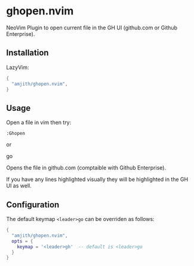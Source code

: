 # ghopen.nvim
 
NeoVim Plugin to open current file in the GH UI (github.com or Github Enterprise).

## Installation

LazyVim:

```lua
{
  "amjith/ghopen.nvim",
}
```

## Usage

Open a file in vim then try:

```
:Ghopen
```

or 

<leader>go

Opens the file in github.com (comptaible with Github Enterprise).

If you have any lines highlighted visually they will be highlighted in the GH UI as well.

## Configuration

The default keymap `<leader>go` can be overriden as follows:

```lua
{
  "amjith/ghopen.nvim",
  opts = {
    keymap = '<leader>gh'  -- default is <leader>go
  }
}
